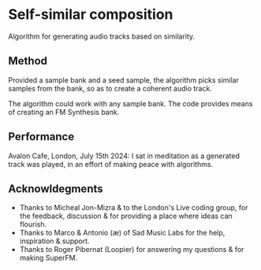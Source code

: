 # Self-similar composition
Algorithm for generating audio tracks based on similarity.

## Method
Provided a sample bank and a seed sample, the algorithm picks similar samples from the bank, so as to create a coherent audio track.

The algorithm could work with any sample bank. The code provides means of creating an FM Synthesis bank.

## Performance
Avalon Cafe, London, July 15th 2024: I sat in meditation as a generated track was played, in an effort of making peace with algorithms.

## Acknowldegments
- Thanks to Micheal Jon-Mizra & to the London's Live coding group, for the feedback, discussion & for providing a place where ideas can flourish.
- Thanks to Marco & Antonio (æ) of Sad Music Labs for the help, inspiration & support.
- Thanks to Roger Pibernat (Loopier) for answering my questions & for making SuperFM.
